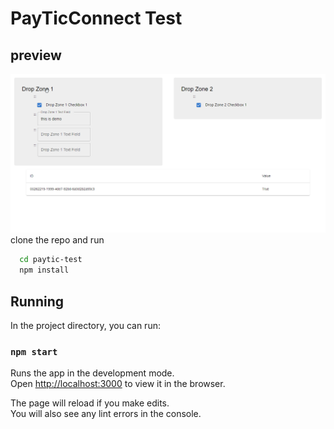# PayTicConnect Test
## preview

![preview](./public/preview.gif "Preview")
clone the repo and run

```sh
  cd paytic-test
  npm install 
  ```

## Running

In the project directory, you can run:

### `npm start`

Runs the app in the development mode.\
Open [http://localhost:3000](http://localhost:3000) to view it in the browser.

The page will reload if you make edits.\
You will also see any lint errors in the console.


